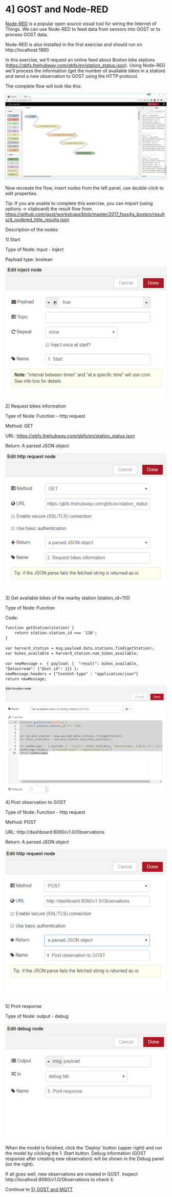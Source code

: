 # 4] GOST and Node-RED

<a href="https://nodered.org/">Node-RED</a> is a popular open source visual tool for wiring the Internet of Things. We can use Node-RED to feed data from sensors into GOST or to process GOST data.

Node-RED is also installed in the first exercise and should run on http://localhost:1880 

In this exercise, we'll request an online feed about Boston bike stations (https://gbfs.thehubway.com/gbfs/en/station_status.json). Using Node-RED we'll process the information (get the number of available bikes in a station) and send a new observation to GOST using the HTTP protocol.

The complete flow will look like this:

<img src= "images/nodered_posttogost.png">

Now recreate the flow, insert nodes from the left panel, use double-click to edit properties.

Tip: If you are unable to complete this exercise, you can import (using options -> clipboard) the result flow from https://github.com/gost/workshops/blob/master/2017_foss4g_boston/results/4_nodered_http_results.json

Description of the nodes:

1] Start

Type of Node: Input - Inject

Payload type: boolean

<kbd><img src= "images/nodered_start.png"></kbd>

2] Request bikes information

Type of Node: Function - http request

Method: GET

URL: https://gbfs.thehubway.com/gbfs/en/station_status.json

Return: A parsed JSON object

<kbd><img src= "images/nodered_bikes.png"></kbd>

3] Get available bikes of the nearby station (station_id=110)

Type of Node: Function 

Code: 

```
function getStation(station) { 
    return station.station_id === '110';
}

var harvard_station = msg.payload.data.stations.find(getStation);
var bikes_available = harvard_station.num_bikes_available;

var newMessage =  { payload: {  "result": bikes_available, "Datastream": {"@iot.id": 1}} };
newMessage.headers = {"Content-type" : "application/json"}
return newMessage;
```

<kbd><img src= "images/nodered_function.png"></kbd>

4] Post observation to GOST

Type of Node: Function - http request

Method: POST

URL: http://dashboard:8080/v1.0/Observations

Return: A parsed JSON object

<kbd><img src= "images/nodered_post.png"></kbd>

5] Print response

Type of Node: output - debug

<kbd><img src= "images/nodered_debug.png"></kbd>

When the model is finished, click the 'Deploy' button (upper right) and run the model by clicking the 1. Start button. Debug information (GOST response after creating new observation) will be shown in the Debug panel (on the right).

If all goes well, new observations are created in GOST. Inspect http://localhost:8080/v1.0/Observations to check it.

Continue to <a href = "5_mqtt.md">5) GOST and MQTT</a>




